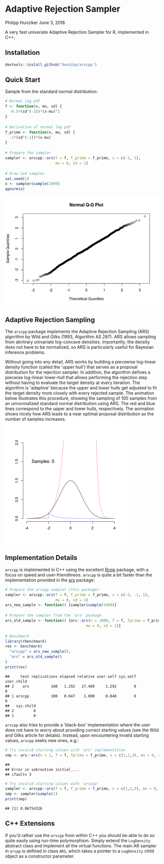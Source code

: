 Adaptive Rejection Sampler
================
Philipp Hunziker
June 3, 2018

A very fast univariate Adaptive Rejection Sampler for R, implemented in C++.

Installation
------------

``` r
devtools::install_github('hunzikp/arscpp')
```

Quick Start
-----------

Sample from the standard normal distribution:

``` r
# Normal log pdf
f <- function(x, mu, sd) {
  -0.5*(sd^(-2))*(x-mu)^2
}

# Derivative of normal log pdf
f_prime <- function(x, mu, sd) {
  -1*(sd^(-2))*(x-mu)
}

# Prepare the sampler
sampler <- arscpp::ars(f = f, f_prime = f_prime, x = c(-1, 1), 
                       mu = 0, sd = 1)

# Draw 1e4 samples
set.seed(1)
x <- sampler$sample(1000)
qqnorm(x)
```

![](README_files/figure-markdown_github/quick-1.png)

Adaptive Rejection Sampling
---------------------------

The `arscpp` package implements the Adaptive Rejection Sampling (ARS) algorithm by Wild and Gilks (1993, Algorithm AS 287). ARS allows sampling from abritrary univariate log-concave densities. Importantly, the density does not have to be normalized, so ARS is particularly useful for Bayesian inference problems.

Without going into any detail, ARS works by building a piecewise log-linear density function (called the 'upper hull') that serves as a proposal distribution for the rejection sampler. In addition, the algorithm defines a piecwise log-linear lower-hull that allows performing the rejection step without having to evaluate the target density at every iteration. The algorithm is 'adaptive' because the upper and lower hulls get adjusted to fit the target density more closely with every rejected sample. The animation below illustrates this procedure, showing the sampling of 100 samples from an unnormalized standard normal distribution using ARS. The red and blue lines correspond to the upper and lower hulls, respectively. The animation shows nicely how ARS leads to a near optimal proposal distribution as the number of samples increases. ![Alt Text](examples/gif/ars.gif)

Implementation Details
----------------------

`arscpp` is implemented in C++ using the excellent [Rcpp](https://cran.r-project.org/package=Rcpp) package, with a focus on speed and user-friendliness. `arscpp` is quite a bit faster than the implementation provided in the [ars](https://cran.r-project.org/package=ars) package:

``` r
# Prepare the arscpp sampler (this package)
sampler <- arscpp::ars(f = f, f_prime = f_prime, x = c(-2, -1, 1), 
                       mu = 0, sd = 1)
ars_new_sample <- function() {sampler$sample(1000)}

# Prepare the sampler from the 'ars' package
ars_old_sample <- function() {ars::ars(n = 1000, f = f, fprima = f_prime, x = c(-2, -1, 1), 
                                     mu = 0, sd = 1)}

# Benchmark
library(rbenchmark)
res <- benchmark(
  "arscpp" = ars_new_sample(),
  "ars" = ars_old_sample()
)
print(res)
```

    ##     test replications elapsed relative user.self sys.self user.child
    ## 2    ars          100   1.292   27.489     1.292        0          0
    ## 1 arscpp          100   0.047    1.000     0.048        0          0
    ##   sys.child
    ## 2         0
    ## 1         0

`arscpp` also tries to provide a 'black-box' implementation where the user does not have to worry about providing correct starting values (see the Wild and Gilks article for details). Instead, upon encountering invalid starting values, `arscpp` seeks new ones, e.g.:

``` r
# Try invalid starting values with 'ars' implementation
smp <- ars::ars(n = 1, f = f, fprima = f_prime, x = c(1,2,3), mu = 0, sd = 1)
```

    ## 
    ## Error in sobroutine initial_...
    ## ifault= 3

``` r
# Try invalid starting values with 'arscpp'
sampler <- arscpp::ars(f = f, f_prime = f_prime, x = c(1,2,3), mu = 0, sd = 1)
smp <- sampler$sample(1)
print(smp)
```

    ## [1] 0.06754326

C++ Extensions
--------------

If you'd rather use the `arscpp` from within C++ you should be able to do so quite easily using run-time polymorphism. Simply extend the `LogDensity` abstract class and implement all the virtual functions. The main AR sampler in `arcpp` is defined in class `ARS`, which takes a pointer to a `LogDensity` child object as a constructor parameter.
